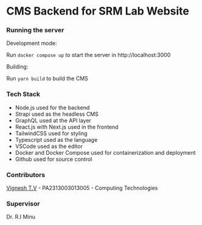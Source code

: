 # CMS Backend for SRM Lab Website

### Running the server

Development mode:

Run `docker compose up` to start the server in http://localhost:3000

Building:

Run `yarn build` to build the CMS

### Tech Stack

- Node.js used for the backend
- Strapi used as the headless CMS
- GraphQL used at the API layer
- React.js with Next.js used in the frontend
- TailwindCSS used for styling
- Typescript used as the language
- VSCode used as the editor
- Docker and Docker Compose used for containerization and deployment
- Github used for source control

### Contributors

[Vignesh T.V](https://github.com/tvvignesh) - PA2313003013005 - Computing Technologies

### Supervisor

Dr. R.I Minu